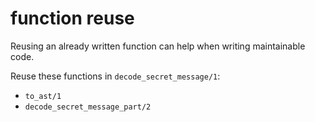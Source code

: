 # function reuse

Reusing an already written function can help when writing maintainable code.

Reuse these functions in `decode_secret_message/1`:

- `to_ast/1`
- `decode_secret_message_part/2`
